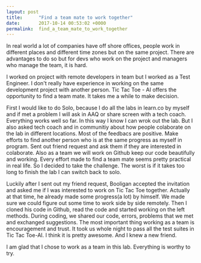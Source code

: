 ```yaml
---
layout: post
title:      "Find a team mate to work together"
date:       2017-10-14 00:53:02 +0000
permalink:  find_a_team_mate_to_work_together
---
```



In real world a lot of companies have off shore offices, people work in different places and different time zones but on the same project. There are advantages to do so but for devs who work on the project and managers who manage the team, it is hard. 

I worked on project with remote developers in team but I worked as a Test Engineer. I don't really have experience in working on the same development project with another person. Tic Tac Toe - AI offers the opportunity to find a team mate. It takes me a while to make decision.

First I would like to do Solo, because I do all the labs in learn.co by myself and if met a problem I will ask in AAQ or share screen with a tech coach. Everything works well so far. In this way I know I can wrok out the lab. But I also asked tech coach and in communitiy about how people colaborate on the lab in different locations. Most of the feedbacs are positive. Make efforts to find another person who is at the same progress as myself in program. Sent out friend request and ask them if they are interested in colaborate. Also as a team we will work on Github keep our code beautifully and working. Every effort made to find a team mate seems pretty practical in real life. So I decided to take the challenge. The worst is if it takes too long to finish the lab I can switch back to solo. 

Luckily after I sent out my friend request, Booligan accepted the invitation and asked me if I was interested to work on Tic Tac Toe together. Actually at that time, he already made some progress(a lot) by himself. We made sure we could figure out some time to work side by side remotely. Then I cloned his code in Github, read the code and started working on the left methods. During coding, we shared our code, errors, problems that we met and exchanged suggestions. The most important thing working as a team is encouragement and trust. It took us whole night to pass all the test suites in Tic Tac Toe-AI. I think it is pretty awesome. And I knew a new friend. 

I am glad that I chose to work as a team in this lab. Everything is worthy to try.

